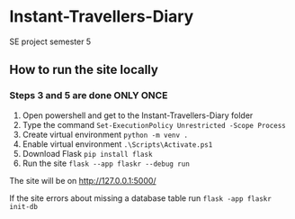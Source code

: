 # Instant-Travellers-Diary
SE project semester 5

## How to run the site locally
### Steps 3 and 5 are done **ONLY ONCE**

1. Open powershell and get to the Instant-Travellers-Diary folder
2. Type the command `Set-ExecutionPolicy Unrestricted -Scope Process`
3. Create virtual environment `python -m venv .`
4. Enable virtual environment `.\Scripts\Activate.ps1`
5. Download Flask `pip install flask`
6. Run the site `flask --app flaskr --debug run`

The site will be on http://127.0.0.1:5000/

If the site errors about missing a database table run `flask -app flaskr init-db`

